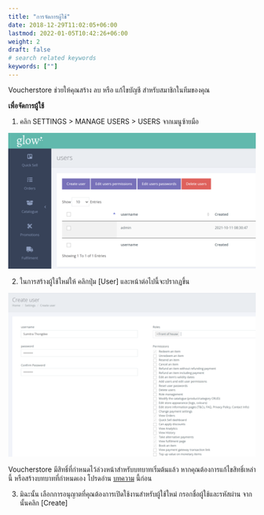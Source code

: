 ```yaml
---
title: "การจัดการผู้ใช้"
date: 2018-12-29T11:02:05+06:00
lastmod: 2022-01-05T10:42:26+06:00
weight: 2
draft: false
# search related keywords
keywords: [""]
---
```


Voucherstore ช่วยให้คุณสร้าง ลบ หรือ แก้ไขบัญชี สำหรับสมาชิกในทีมของคุณ

**เพื่อจัดการผู้ใช้**<br>

1. คลิก SETTINGS > MANAGE USERS > USERS จากเมนูซ้ายมือ

![image example](img-1.jpg "image")

2. ในการสร้างผู้ใช้ใหม่ให้ คลิกปุ่ม [User] และหน้าต่อไปนี้จะปรากฏขึ้น

![image example](img-2.jpg "image")

Voucherstore มีสิทธิ์ที่กำหนดไว้ล่วงหน้าสำหรับบทบาทเริ่มต้นแล้ว หากคุณต้องการแก้ไขสิทธิ์เหล่านี้ หรือสร้างบทบาทที่กำหนดเอง โปรดอ่าน [บทความ](/help/th/users/managing-roles/) นี้ก่อน

3. มิฉะนั้น เลือกการอนุญาตที่คุณต้องการเปิดใช้งานสำหรับผู้ใช้ใหม่ กรอกชื่อผู้ใช้และรหัสผ่าน จากนั้นคลิก [Create]
